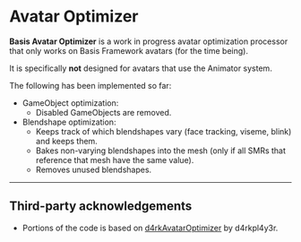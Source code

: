 # Avatar Optimizer

**Basis Avatar Optimizer** is a work in progress avatar optimization processor that only works on Basis Framework avatars (for the time being).

It is specifically **not** designed for avatars that use the Animator system.

The following has been implemented so far:

- GameObject optimization:
    - Disabled GameObjects are removed.
- Blendshape optimization:
    - Keeps track of which blendshapes vary (face tracking, viseme, blink) and keeps them.
    - Bakes non-varying blendshapes into the mesh (only if all SMRs that reference that mesh have the same value).
    - Removes unused blendshapes.


---

## Third-party acknowledgements

- Portions of the code is based on [d4rkAvatarOptimizer](https://github.com/d4rkc0d3r/d4rkAvatarOptimizer/) by d4rkpl4y3r.
